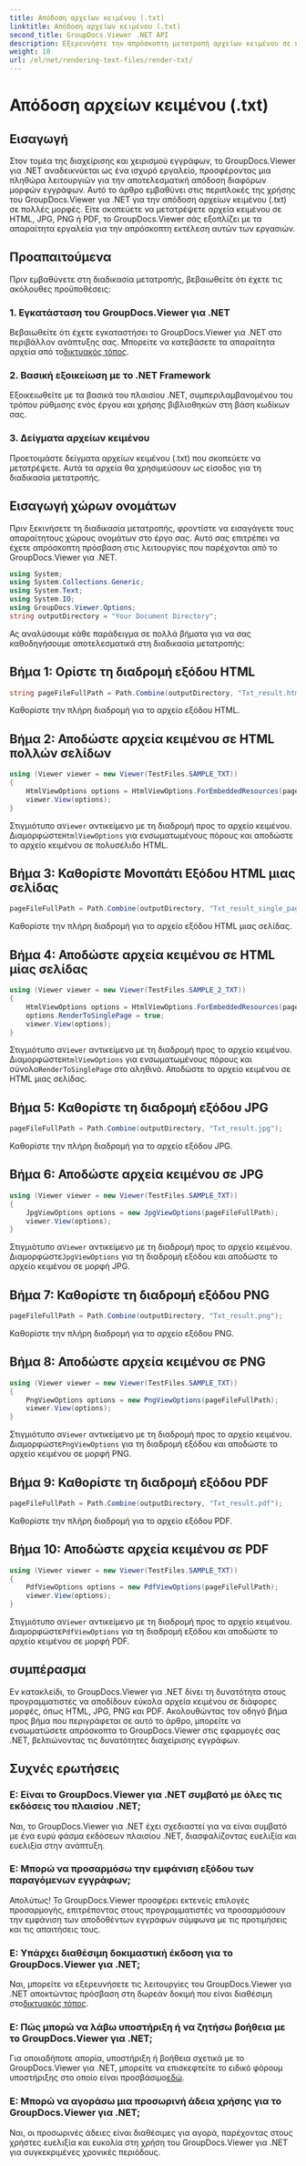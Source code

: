 ```yaml
---
title: Απόδοση αρχείων κειμένου (.txt)
linktitle: Απόδοση αρχείων κειμένου (.txt)
second_title: GroupDocs.Viewer .NET API
description: Εξερευνήστε την απρόσκοπτη μετατροπή αρχείων κειμένου σε πολλαπλές μορφές χρησιμοποιώντας το GroupDocs.Viewer για .NET. Βελτιώστε τις δυνατότητες διαχείρισης εγγράφων σας χωρίς κόπο.
weight: 10
url: /el/net/rendering-text-files/render-txt/
---
```


# Απόδοση αρχείων κειμένου (.txt)

## Εισαγωγή
Στον τομέα της διαχείρισης και χειρισμού εγγράφων, το GroupDocs.Viewer για .NET αναδεικνύεται ως ένα ισχυρό εργαλείο, προσφέροντας μια πληθώρα λειτουργιών για την αποτελεσματική απόδοση διαφόρων μορφών εγγράφων. Αυτό το άρθρο εμβαθύνει στις περιπλοκές της χρήσης του GroupDocs.Viewer για .NET για την απόδοση αρχείων κειμένου (.txt) σε πολλές μορφές. Είτε σκοπεύετε να μετατρέψετε αρχεία κειμένου σε HTML, JPG, PNG ή PDF, το GroupDocs.Viewer σάς εξοπλίζει με τα απαραίτητα εργαλεία για την απρόσκοπτη εκτέλεση αυτών των εργασιών.
## Προαπαιτούμενα
Πριν εμβαθύνετε στη διαδικασία μετατροπής, βεβαιωθείτε ότι έχετε τις ακόλουθες προϋποθέσεις:
### 1. Εγκατάσταση του GroupDocs.Viewer για .NET
 Βεβαιωθείτε ότι έχετε εγκαταστήσει το GroupDocs.Viewer για .NET στο περιβάλλον ανάπτυξης σας. Μπορείτε να κατεβάσετε τα απαραίτητα αρχεία από το[δικτυακός τόπος](https://releases.groupdocs.com/viewer/net/).
### 2. Βασική εξοικείωση με το .NET Framework
Εξοικειωθείτε με τα βασικά του πλαισίου .NET, συμπεριλαμβανομένου του τρόπου ρύθμισης ενός έργου και χρήσης βιβλιοθηκών στη βάση κωδίκων σας.
### 3. Δείγματα αρχείων κειμένου
Προετοιμάστε δείγματα αρχείων κειμένου (.txt) που σκοπεύετε να μετατρέψετε. Αυτά τα αρχεία θα χρησιμεύσουν ως είσοδος για τη διαδικασία μετατροπής.

## Εισαγωγή χώρων ονομάτων
Πριν ξεκινήσετε τη διαδικασία μετατροπής, φροντίστε να εισαγάγετε τους απαραίτητους χώρους ονομάτων στο έργο σας. Αυτό σας επιτρέπει να έχετε απρόσκοπτη πρόσβαση στις λειτουργίες που παρέχονται από το GroupDocs.Viewer για .NET.
```csharp
using System;
using System.Collections.Generic;
using System.Text;
using System.IO;
using GroupDocs.Viewer.Options;
string outputDirectory = "Your Document Directory";
```
Ας αναλύσουμε κάθε παράδειγμα σε πολλά βήματα για να σας καθοδηγήσουμε αποτελεσματικά στη διαδικασία μετατροπής:

## Βήμα 1: Ορίστε τη διαδρομή εξόδου HTML
```csharp
string pageFileFullPath = Path.Combine(outputDirectory, "Txt_result.html");
```
Καθορίστε την πλήρη διαδρομή για το αρχείο εξόδου HTML.
## Βήμα 2: Αποδώστε αρχεία κειμένου σε HTML πολλών σελίδων
```csharp
using (Viewer viewer = new Viewer(TestFiles.SAMPLE_TXT))
{
    HtmlViewOptions options = HtmlViewOptions.ForEmbeddedResources(pageFileFullPath);
    viewer.View(options);
}
```
 Στιγμιότυπο α`Viewer` αντικείμενο με τη διαδρομή προς το αρχείο κειμένου. Διαμορφώστε`HtmlViewOptions` για ενσωματωμένους πόρους και αποδώστε το αρχείο κειμένου σε πολυσέλιδο HTML.
## Βήμα 3: Καθορίστε Μονοπάτι Εξόδου HTML μιας σελίδας
```csharp
pageFileFullPath = Path.Combine(outputDirectory, "Txt_result_single_page.html");
```
Καθορίστε την πλήρη διαδρομή για το αρχείο εξόδου HTML μιας σελίδας.
## Βήμα 4: Αποδώστε αρχεία κειμένου σε HTML μίας σελίδας
```csharp
using (Viewer viewer = new Viewer(TestFiles.SAMPLE_2_TXT))
{
    HtmlViewOptions options = HtmlViewOptions.ForEmbeddedResources(pageFileFullPath);
    options.RenderToSinglePage = true;
    viewer.View(options);
}
```
 Στιγμιότυπο α`Viewer` αντικείμενο με τη διαδρομή προς το αρχείο κειμένου. Διαμορφώστε`HtmlViewOptions` για ενσωματωμένους πόρους και σύνολο`RenderToSinglePage` στο αληθινό. Αποδώστε το αρχείο κειμένου σε HTML μιας σελίδας.
## Βήμα 5: Καθορίστε τη διαδρομή εξόδου JPG
```csharp
pageFileFullPath = Path.Combine(outputDirectory, "Txt_result.jpg");
```
Καθορίστε την πλήρη διαδρομή για το αρχείο εξόδου JPG.
## Βήμα 6: Αποδώστε αρχεία κειμένου σε JPG
```csharp
using (Viewer viewer = new Viewer(TestFiles.SAMPLE_TXT))
{
    JpgViewOptions options = new JpgViewOptions(pageFileFullPath);
    viewer.View(options);
}
```
 Στιγμιότυπο α`Viewer` αντικείμενο με τη διαδρομή προς το αρχείο κειμένου. Διαμορφώστε`JpgViewOptions` για τη διαδρομή εξόδου και αποδώστε το αρχείο κειμένου σε μορφή JPG.
## Βήμα 7: Καθορίστε τη διαδρομή εξόδου PNG
```csharp
pageFileFullPath = Path.Combine(outputDirectory, "Txt_result.png");
```
Καθορίστε την πλήρη διαδρομή για το αρχείο εξόδου PNG.
## Βήμα 8: Αποδώστε αρχεία κειμένου σε PNG
```csharp
using (Viewer viewer = new Viewer(TestFiles.SAMPLE_TXT))
{
    PngViewOptions options = new PngViewOptions(pageFileFullPath);
    viewer.View(options);
}
```
 Στιγμιότυπο α`Viewer` αντικείμενο με τη διαδρομή προς το αρχείο κειμένου. Διαμορφώστε`PngViewOptions` για τη διαδρομή εξόδου και αποδώστε το αρχείο κειμένου σε μορφή PNG.
## Βήμα 9: Καθορίστε τη διαδρομή εξόδου PDF
```csharp
pageFileFullPath = Path.Combine(outputDirectory, "Txt_result.pdf");
```
Καθορίστε την πλήρη διαδρομή για το αρχείο εξόδου PDF.
## Βήμα 10: Αποδώστε αρχεία κειμένου σε PDF
```csharp
using (Viewer viewer = new Viewer(TestFiles.SAMPLE_TXT))
{
    PdfViewOptions options = new PdfViewOptions(pageFileFullPath);
    viewer.View(options);
}
```
 Στιγμιότυπο α`Viewer` αντικείμενο με τη διαδρομή προς το αρχείο κειμένου. Διαμορφώστε`PdfViewOptions` για τη διαδρομή εξόδου και αποδώστε το αρχείο κειμένου σε μορφή PDF.

## συμπέρασμα
Εν κατακλείδι, το GroupDocs.Viewer για .NET δίνει τη δυνατότητα στους προγραμματιστές να αποδίδουν εύκολα αρχεία κειμένου σε διάφορες μορφές, όπως HTML, JPG, PNG και PDF. Ακολουθώντας τον οδηγό βήμα προς βήμα που περιγράφεται σε αυτό το άρθρο, μπορείτε να ενσωματώσετε απρόσκοπτα το GroupDocs.Viewer στις εφαρμογές σας .NET, βελτιώνοντας τις δυνατότητες διαχείρισης εγγράφων.
## Συχνές ερωτήσεις
### Ε: Είναι το GroupDocs.Viewer για .NET συμβατό με όλες τις εκδόσεις του πλαισίου .NET;
Ναι, το GroupDocs.Viewer για .NET έχει σχεδιαστεί για να είναι συμβατό με ένα ευρύ φάσμα εκδόσεων πλαισίου .NET, διασφαλίζοντας ευελιξία και ευελιξία στην ανάπτυξη.
### Ε: Μπορώ να προσαρμόσω την εμφάνιση εξόδου των παραγόμενων εγγράφων;
Απολύτως! Το GroupDocs.Viewer προσφέρει εκτενείς επιλογές προσαρμογής, επιτρέποντας στους προγραμματιστές να προσαρμόσουν την εμφάνιση των αποδοθέντων εγγράφων σύμφωνα με τις προτιμήσεις και τις απαιτήσεις τους.
### Ε: Υπάρχει διαθέσιμη δοκιμαστική έκδοση για το GroupDocs.Viewer για .NET;
 Ναι, μπορείτε να εξερευνήσετε τις λειτουργίες του GroupDocs.Viewer για .NET αποκτώντας πρόσβαση στη δωρεάν δοκιμή που είναι διαθέσιμη στο[δικτυακός τόπος]( https://releases.groupdocs.com/).
### Ε: Πώς μπορώ να λάβω υποστήριξη ή να ζητήσω βοήθεια με το GroupDocs.Viewer για .NET;
 Για οποιαδήποτε απορία, υποστήριξη ή βοήθεια σχετικά με το GroupDocs.Viewer για .NET, μπορείτε να επισκεφτείτε το ειδικό φόρουμ υποστήριξης στο οποίο είναι προσβάσιμο[εδώ](https://forum.groupdocs.com/c/viewer/9).
### Ε: Μπορώ να αγοράσω μια προσωρινή άδεια χρήσης για το GroupDocs.Viewer για .NET;
Ναι, οι προσωρινές άδειες είναι διαθέσιμες για αγορά, παρέχοντας στους χρήστες ευελιξία και ευκολία στη χρήση του GroupDocs.Viewer για .NET για συγκεκριμένες χρονικές περιόδους.